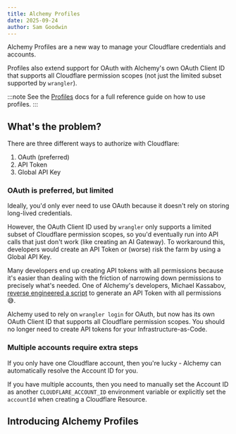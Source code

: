 ```yaml
---
title: Alchemy Profiles
date: 2025-09-24
author: Sam Goodwin
---
```


Alchemy Profiles are a new way to manage your Cloudflare credentials and accounts. 

Profiles also extend support for OAuth with Alchemy's own OAuth Client ID that supports all Cloudflare permission scopes (not just the limited subset supported by `wrangler`).

:::note
See the [Profiles](/concepts/profiles) docs for a full reference guide on how to use profiles.
:::

## What's the problem?

There are three different ways to authorize with Cloudflare:
1. OAuth (preferred)
2. API Token
3. Global API Key

### OAuth is preferred, but limited

Ideally, you'd only ever need to use OAuth because it doesn't rely on storing long-lived credentials. 

However, the OAuth Client ID used by `wrangler` only supports a limited subset of Cloudflare permission scopes, so you'd eventually run into API calls that just don't work (like creating an AI Gateway). To workaround this, developers would create an API Token or (worse) risk the farm by using a Global API Key. 

Many developers end up creating API tokens with all permissions because it's easier than dealing with the friction of narrowing down permissions to precisely what's needed. One of Alchemy's developers, Michael Kassabov, [reverse engineered a script](https://gist.github.com/Mkassabov/48e902ec26f6ce83ed3a85edaff9840b) to generate an API Token with all permissions 😅. 

Alchemy used to rely on `wrangler login` for OAuth, but now has its own OAuth Client ID that supports all Cloudflare permission scopes. You should no longer need to create API tokens for your Infrastructure-as-Code.

### Multiple accounts require extra steps

If you only have one Cloudflare account, then you're lucky - Alchemy can automatically resolve the Account ID for you.

If you have multiple accounts, then you need to manually set the Account ID as another `CLOUDFLARE_ACCOUNT_ID` environment variable or explicitly set the `accountId` when creating a Cloudflare Resource.


## Introducing Alchemy Profiles

